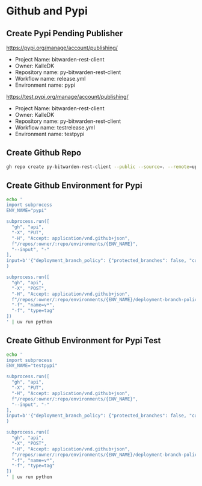 # Github and Pypi

## Create Pypi Pending Publisher

https://pypi.org/manage/account/publishing/
* Project Name: bitwarden-rest-client
* Owner: KalleDK
* Repository name: py-bitwarden-rest-client
* Workflow name: release.yml
* Environment name: pypi

https://test.pypi.org/manage/account/publishing/
* Project Name: bitwarden-rest-client
* Owner: KalleDK
* Repository name: py-bitwarden-rest-client
* Workflow name: testrelease.yml
* Environment name: testpypi

## Create Github Repo
```sh
gh repo create py-bitwarden-rest-client --public --source=. --remote=upstream
```

## Create Github Environment for Pypi

```sh
echo '
import subprocess
ENV_NAME="pypi"

subprocess.run([
  "gh", "api",
  "-X", "PUT",
  "-H", "Accept: application/vnd.github+json",
  f"/repos/:owner/:repo/environments/{ENV_NAME}",
  "--input", "-"
],
input=b''{"deployment_branch_policy": {"protected_branches": false, "custom_branch_policies": true}}''
)

subprocess.run([
  "gh", "api",
  "-X", "POST",
  "-H", "Accept: application/vnd.github+json",
  f"/repos/:owner/:repo/environments/{ENV_NAME}/deployment-branch-policies",
  "-f", "name=v*",
  "-f", "type=tag"
])
' | uv run python
```

## Create Github Environment for Pypi Test

```sh
echo '
import subprocess
ENV_NAME="testpypi"

subprocess.run([
  "gh", "api",
  "-X", "PUT",
  "-H", "Accept: application/vnd.github+json",
  f"/repos/:owner/:repo/environments/{ENV_NAME}",
  "--input", "-"
],
input=b''{"deployment_branch_policy": {"protected_branches": false, "custom_branch_policies": true}}''
)

subprocess.run([
  "gh", "api",
  "-X", "POST",
  "-H", "Accept: application/vnd.github+json",
  f"/repos/:owner/:repo/environments/{ENV_NAME}/deployment-branch-policies",
  "-f", "name=v*",
  "-f", "type=tag"
])
' | uv run python
```
